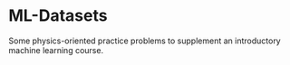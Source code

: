 # ML-Datasets
Some physics-oriented practice problems to supplement an introductory machine learning course.
